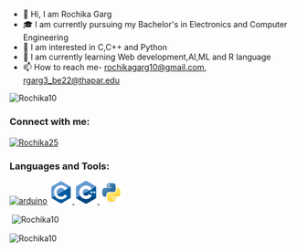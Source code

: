- 👋 Hi, I am Rochika Garg
- 🎓 I am currently pursuing my Bachelor's in Electronics and Computer Engineering
- 👀 I am interested in C,C++ and Python
- 🌱 I am currently learning Web development,AI,ML and R language
- 📫 How to reach me- rochikagarg10@gmail.com, rgarg3_be22@thapar.edu
<p align="left"> <img src="https://komarev.com/ghpvc/?username=Rochika10&label=Profile%20views&color=0e75b6&style=flat" alt="Rochika10" /> </p>
<h3 align="left">Connect with me:</h3>
<p align="left">
<a href="https://instagram.com/Rochika25" target="blank"><img align="center" src="https://raw.githubusercontent.com/rahuldkjain/github-profile-readme-generator/master/src/images/icons/Social/instagram.svg" alt="Rochika25" height="30" width="40" /></a>
</p>
<h3 align="left">Languages and Tools:</h3>
<p align="left">  </a> <a href="https://www.arduino.cc/" target="_blank" rel="noreferrer"> <img src="https://cdn.worldvectorlogo.com/logos/arduino-1.svg" alt="arduino" width="40" height="40"/></a> <a href="https://www.w3schools.com/" target="_blank" rel="noreferrer"> <img src="https://raw.githubusercontent.com/devicons/devicon/master/icons/c/c-original.svg" alt="c" width="40" height="40"/> </a> <a href="https://www.w3schools.com/cpp/" target="_blank" rel="noreferrer"> <img src="https://raw.githubusercontent.com/devicons/devicon/master/icons/cplusplus/cplusplus-original.svg" alt="cplusplus" width="40" height="40"/> </a> <a href="https://www.python.org" target="_blank" rel="noreferrer"> <img src="https://raw.githubusercontent.com/devicons/devicon/master/icons/python/python-original.svg" alt="python" width="40" height="40"/> </a> </p>

<p>&nbsp;<img align="center" src="https://github-readme-stats.vercel.app/api?username=Rochika10&show_icons=true&locale=en" alt="Rochika10" /></p>

<p><img align="center" src="https://github-readme-streak-stats.herokuapp.com/?user=Rochika10&" alt="Rochika10" /></p>
<!---
Rochika10/Rochika10 is a ✨ special ✨ repository because its `README.md` (this file) appears on your GitHub profile.
You can click the Preview link to take a look at your changes.
--->

